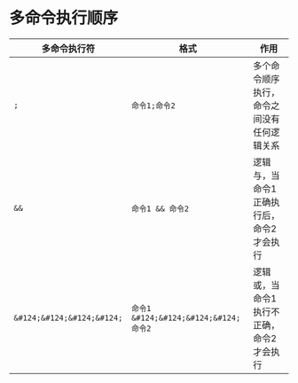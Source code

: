 # 多命令执行顺序



| 多命令执行符 | 格式             | 作用                                       |
| ------------ | ---------------- | ------------------------------------------ |
| `;`          | `命令1;命令2`    | 多个命令顺序执行，命令之间没有任何逻辑关系 |
| `&&`         | `命令1 && 命令2` | 逻辑与，当命令1正确执行后，命令2才会执行   |
| `&#124;&#124;&#124;&#124;` | `命令1 &#124;&#124;&#124;&#124; 命令2` | 逻辑或，当命令1执行不正确，命令2才会执行   |

